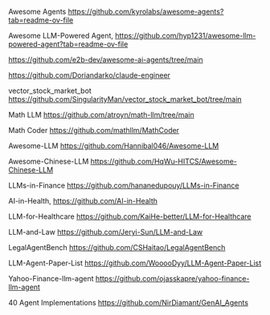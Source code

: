 Awesome Agents  https://github.com/kyrolabs/awesome-agents?tab=readme-ov-file

Awesome LLM-Powered Agent,  https://github.com/hyp1231/awesome-llm-powered-agent?tab=readme-ov-file

https://github.com/e2b-dev/awesome-ai-agents/tree/main

https://github.com/Doriandarko/claude-engineer

vector_stock_market_bot  https://github.com/SingularityMan/vector_stock_market_bot/tree/main

Math LLM  https://github.com/atroyn/math-llm/tree/main

Math Coder https://github.com/mathllm/MathCoder 

Awesome-LLM  https://github.com/Hannibal046/Awesome-LLM

Awesome-Chinese-LLM  https://github.com/HqWu-HITCS/Awesome-Chinese-LLM

LLMs-in-Finance  https://github.com/hananedupouy/LLMs-in-Finance

AI-in-Health, https://github.com/AI-in-Health

LLM-for-Healthcare   https://github.com/KaiHe-better/LLM-for-Healthcare

LLM-and-Law  https://github.com/Jeryi-Sun/LLM-and-Law

LegalAgentBench  https://github.com/CSHaitao/LegalAgentBench

LLM-Agent-Paper-List  https://github.com/WooooDyy/LLM-Agent-Paper-List

Yahoo-Finance-llm-agent https://github.com/ojasskapre/yahoo-finance-llm-agent

40 Agent Implementations https://github.com/NirDiamant/GenAI_Agents
